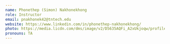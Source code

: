 ```yaml
---
name: Phonethep (Simon) Nakhonekhong
role: Instructor
email: pnakhonek42@tntech.edu
website: https://www.linkedin.com/in/phonethep-nakhonekhong/
photo: https://media.licdn.com/dms/image/v2/D5635AQFi_A2xUkjoqw/profile-framedphoto-shrink_800_800/profile-framedphoto-shrink_800_800/0/1697050215095?e=1738040400&v=beta&t=JKZNt0S-_VL-TTqCRVZHeLOOSVDfMUPUhGB9R9Ft9lk
pronouns: TA
---
```


